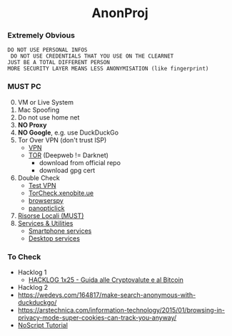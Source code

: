 <h1 align="center">AnonProj</h1>

### Extremely Obvious

```DO NOT USE PERSONAL INFOS``` <br>
``` DO NOT USE CREDENTIALS THAT YOU USE ON THE CLEARNET``` <br>
```JUST BE A TOTAL DIFFERENT PERSON``` <br>
```MORE SECURITY LAYER MEANS LESS ANONYMISATION (like fingerprint)```

### MUST PC

0. VM or Live System
1. Mac Spoofing
2. Do not use home net
3. **NO Proxy**
4. **NO Google**, e.g. use DuckDuckGo
5. Tor Over VPN (don't trust ISP)
    - [VPN](https://github.com/Jakkins/AnonProj/blob/master/VPN.md)
    - [TOR](https://github.com/Jakkins/AnonProj/blob/master/TOR.md) (Deepweb != Darknet)
        - download from official repo
        - download gpg cert
6. Double Check
    - [Test VPN](https://github.com/Jakkins/AnonProj/blob/master/VPN.md#test-the-vpn)
    - [TorCheck.xenobite.ue](https://torcheck.xenobite.eu/)
    - [browserspy](http://browserspy.dk)
    - [panopticlick](https://panopticlick.eff.org/)
7. [Risorse Locali (MUST)](https://github.com/Jakkins/AnonProj/blob/master/LocalResource.md)
8. [Services & Utilities](https://github.com/Jakkins/AnonProj/blob/master/Services)
    - [Smartphone services](https://github.com/Jakkins/AnonProj/blob/master/Services/Smartphone.md)
    - [Desktop services](https://github.com/Jakkins/AnonProj/blob/master/Services/Desktop.md)

### To Check

- Hacklog 1
    - [HACKLOG 1x25 - Guida alle Cryptovalute e al Bitcoin](https://www.youtube.com/watch?v=ERwv2Q_F0LA&list=PLYkvirnokewhbPaVM8Ykaj1JVnTPfdMzE&index=27)
- Hacklog 2
- https://wedevs.com/164817/make-search-anonymous-with-duckduckgo/
- https://arstechnica.com/information-technology/2015/01/browsing-in-privacy-mode-super-cookies-can-track-you-anyway/
- [NoScript Tutorial](https://www.youtube.com/watch?v=AC4ALEKZRfg)
